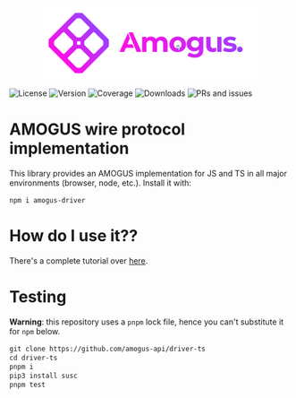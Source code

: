<p align="center"><img src="https://github.com/amogus-api/info/raw/master/logos/logo_color_on_white.png" height="128"/></p>

![License](https://img.shields.io/github/license/amogus-api/driver-ts)
![Version](https://img.shields.io/npm/v/amogus-driver)
![Coverage](https://coveralls.io/repos/github/amogus-api/driver-ts/badge.svg?branch=master)
![Downloads](https://img.shields.io/npm/dm/amogus-driver)
![PRs and issues](https://img.shields.io/badge/PRs%20and%20issues-welcome-brightgreen)

# AMOGUS wire protocol implementation
This library provides an AMOGUS implementation for JS and TS in all major environments (browser, node, etc.). Install it with:
```
npm i amogus-driver
```

# How do I use it??
There's a complete tutorial over [here](https://github.com/amogus-api/info/tree/master/amogus-tutorial).

# Testing
**Warning**: this repository uses a `pnpm` lock file, hence you can't substitute it for `npm` below.
```
git clone https://github.com/amogus-api/driver-ts
cd driver-ts
pnpm i
pip3 install susc
pnpm test
```
